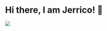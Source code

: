 # Hi there, I am Jerrico! 👋

<img src="https://github-readme-stats.vercel.app/api?username=jerricodelacruz&count_private=true&theme=city_lights&show_icons=true" />
